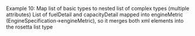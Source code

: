 Example 10:
Map list of basic types to nested list of complex types (multiple attributes)
List of fuelDetail and capacityDetail mapped into engineMetric (EngineSpecification->engineMetric), so it merges both xml elements into the rosetta list type